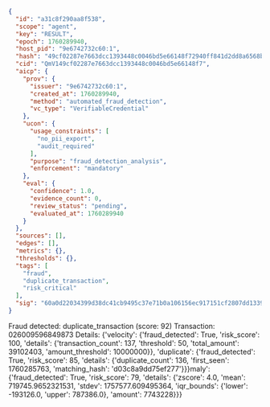 ```json
{
  "id": "a31c8f290aa8f538",
  "scope": "agent",
  "key": "RESULT",
  "epoch": 1760289940,
  "host_pid": "9e6742732c60:1",
  "hash": "49cf02287e7663dcc1393448c0046bd5e66148f72940ff841d2dd8a6568b9d20",
  "cid": "QmV149cf02287e7663dcc1393448c0046bd5e66148f7",
  "aicp": {
    "prov": {
      "issuer": "9e6742732c60:1",
      "created_at": 1760289940,
      "method": "automated_fraud_detection",
      "vc_type": "VerifiableCredential"
    },
    "ucon": {
      "usage_constraints": [
        "no_pii_export",
        "audit_required"
      ],
      "purpose": "fraud_detection_analysis",
      "enforcement": "mandatory"
    },
    "eval": {
      "confidence": 1.0,
      "evidence_count": 0,
      "review_status": "pending",
      "evaluated_at": 1760289940
    }
  },
  "sources": [],
  "edges": [],
  "metrics": {},
  "thresholds": {},
  "tags": [
    "fraud",
    "duplicate_transaction",
    "risk_critical"
  ],
  "sig": "60a0d22034399d38dc41cb9495c37e71b0a106156ec917151cf2807dd13396e4"
}
```

Fraud detected: duplicate_transaction (score: 92)
Transaction: 026009596849873
Details: {'velocity': {'fraud_detected': True, 'risk_score': 100, 'details': {'transaction_count': 137, 'threshold': 50, 'total_amount': 39102403, 'amount_threshold': 10000000}}, 'duplicate': {'fraud_detected': True, 'risk_score': 85, 'details': {'duplicate_count': 136, 'first_seen': 1760285763, 'matching_hash': 'd03c8a9dd75ef277'}}}maly': {'fraud_detected': True, 'risk_score': 79, 'details': {'zscore': 4.0, 'mean': 719745.9652321531, 'stdev': 1757577.609495364, 'iqr_bounds': {'lower': -193126.0, 'upper': 787386.0}, 'amount': 7743228}}}